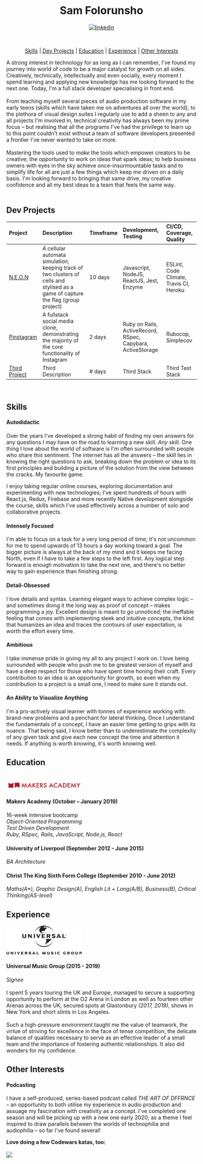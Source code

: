 <h1 align="center"> Sam Folorunsho </h1>

<p align="center">
<a href="https://www.linkedin.com/in/sam-folorunsho-b943b9190/">
<img src="https://www.iconfinder.com/data/icons/free-social-icons/67/linkedin_circle_color-512.png" alt="linkedin" hspace="50" height="42" width="42"></a></p>

<div align="center">

<a href="https://sourcerer.io/samfolo"><img src="https://img.shields.io/badge/Ruby-564%20commits-a29ead.svg" alt=""></a>
<a href="https://sourcerer.io/samfolo"><img src="https://img.shields.io/badge/JavaScript-500%20commits-a29ead.svg" alt=""></a>
<a href="https://sourcerer.io/samfolo"><img src="https://img.shields.io/badge/CSS-492%20commits-a29ead.svg" alt=""></a>
<a href="https://sourcerer.io/samfolo"><img src="https://img.shields.io/badge/HTML-337%20commits-a29ead.svg" alt=""></a>
<a href="https://sourcerer.io/samfolo"><img src="https://img.shields.io/badge/SQL-19%20commits-a29ead.svg" alt=""></a>

[Skills](#skills) | [Dev Projects](#dev-projects) | [Education](#education) | [Experience](#experience) | [Other Interests](#other-interests)

</div>

A strong interest in technology for as long as I can remember, I've found my journey into world of code to be a major catalyst for growth on all sides.  Creatively, technically, intellectually and even socially, every moment I spend learning and applying new knowledge has me looking forward to the next one.  Today, I'm a full stack developer specialising in front end.
<br/><br/>
From teaching myself several pieces of audio production software in my early teens (skills which have taken me on adventures all over the world), to the plethora of visual design suites I regularly use to add a sheen to any and all projects I'm involved in, technical creativity has always been my prime focus – but realising that all the programs I've had the privilege to learn up to this point couldn't exist without a team of software developers presented a frontier I've never wanted to take on more.
<br/><br/>
Mastering the tools used to <i>make</i> the tools which empower creators to be creative; the opportunity to work on ideas that spark ideas; to help business owners with eyes in the sky achieve once-insurmountable tasks and to simplify life for all are just a few things which keep me driven on a daily basis.  I'm looking forward to bringing that same drive, my creative confidence and all my best ideas to a team that feels the same way.
<br/><br/>

## Dev Projects
| Project           | Description            | Timeframe                  | Development, Testing       | CI/CD, Coverage, Quality   | 
| :------------     | :-------------         | :------------------------- | :------------------------- | :--------------------- | 
| [N.E.O.N](https://github.com/even13/game_of_life)           | A cellular automata simulation, keeping track of two clusters of cells and stylised as a game of capture the flag (group project) | 10 days | Javascript, NodeJS, ReactJS, Jest, Enzyme             | ESLint, Code Climate, Travis CI, Heroku       | 
| [Pinstagram](https://github.com/samfolo/instagram-challenge)       | A fullstack social media clone, demonstrating the majority of the core functionality of Instagram   | 2 days | Ruby on Rails, ActiveRecord, RSpec, Capybara, ActiveStorage            | Rubocop, Simplecov      | 
| [Third Project](#)      | Third Description      | # days | Third Stack             | Third Test Stack       | 
<br/>

## Skills
#### Autodidactic
Over the years I've developed a strong habit of finding my own answers for any questions I may have on the road to learning a new skill.  <i>Any</i> skill.  One thing I love about the world of software is I'm often surrounded with people who share this sentiment.  The internet has all the answers – the skill lies in knowing the right questions to ask, breaking down the problem or idea to its first principles and building a picture of the solution from the view between the cracks.  My favourite game.  

I enjoy taking regular online courses, exploring documentation and experimenting with new technologies; I've spent hundreds of hours with React.js, Redux, Firebase and more recently Native development alongside the course, skills which I've used effectively across a number of solo and collaborative projects.
#### Intensely Focused
I'm able to focus on a task for a very long period of time; it's not uncommon for me to spend upwards of 13 hours a day working toward a goal.  The bigger picture is always at the back of my mind and it keeps me facing North, even if I have to take a few steps to the left first.  Any logical step forward is enough motivation to take the next one, and there's no better way to gain experience than finishing strong.
#### Detail-Obsessed
I love details and syntax. Learning elegant ways to achieve complex logic – and sometimes doing it the long way as proof of concept – makes programming a joy.  Excellent design is meant to go unnoticed; the ineffable feeling that comes with implementing sleek and intuitive concepts, the kind that humanizes an idea and traces the contours of user expectation, is worth the effort every time.
#### Ambitious
I take immense pride in giving my all to any project I work on.  I love being surrounded with people who push me to be greatest version of myself and have a deep respect for those who have spent time honing their craft.  Every contribution to an idea is an opportunity for growth, so even when my contribution to a project is a small one, I need to make sure it stands out.
#### An Ability to Visualize Anything
I'm a pro-actively visual learner with tonnes of experience working with brand-new problems and a penchant for lateral thinking.  Once I understand the fundamentals of a concept, I have an easier time getting to grips with its nuance.  That being said, I know better than to underestimate the complexity of any given task and give each new concept the time and attention it needs.  If anything is worth <i>knowing</i>, it's worth knowing well.

## Education
<br/>

<img src="images/makers-logo.png" width="200px"/>

#### Makers Academy (October – January 2019)
16-week intensive bootcamp<br/>
<i>Object-Oriented Programming</i><br/>
<i>Test Driven Development</i><br/>
<i>Ruby, RSpec, Rails, JavaScript, Node.js, React</i><br/>

#### University of Liverpool (September 2012 - June 2015)
<i>BA Architecture</i><br/>

#### Christ The King Sixth Form College (September 2010 - June 2012)
<i>Maths(A*), Graphic Design(A), English Lit + Lang(A/B), Business(B), Critical Thinking(AS-level)</i>
## Experience

<img src="images/umg-logo.png" width="200px"/>

#### Universal Music Group (2015 - 2019)
<i>Signee</i><br/><br/>
I spent 5 years touring the UK and Europe, managed to secure a supporting opportunity to perform at the O2 Arena in London as well as fourteen other Arenas across the UK, secured spots at Glastonbury <i>(2017, 2019)</i>, shows in New York and short stints in Los Angeles.<br/><br/>
Such a high-pressure environment taught me the value of teamwork, the virtue of striving for excellence in the face of tense competition, the delicate balance of qualities necessary to serve as an effective leader of a small team and the importance of fostering authentic relationships.  It also did wonders for my confidence.
## Other Interests
#### Podcasting
I have a self-produced, series-based podcast called <i>THE ART OF DFFRNCE</i> – an opportunity to both utilise my experience in audio production and assuage my fascination with creativity as a concept.  I've completed one season and will be picking up with a new one early 2020; as a theme I feel inspired to draw parallels between the worlds of technophilia and audiophilia – so far I've found several!

<b>Love doing a few Codewars katas, too:</b>
<br /><br />
<img src="https://www.codewars.com/users/samfolo/badges/large" />
